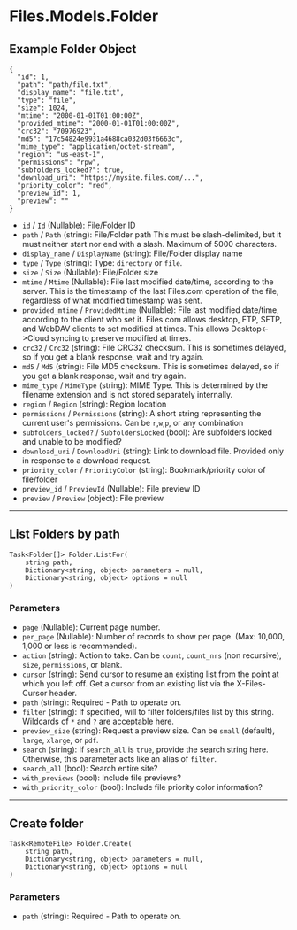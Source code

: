 # Files.Models.Folder

## Example Folder Object

```
{
  "id": 1,
  "path": "path/file.txt",
  "display_name": "file.txt",
  "type": "file",
  "size": 1024,
  "mtime": "2000-01-01T01:00:00Z",
  "provided_mtime": "2000-01-01T01:00:00Z",
  "crc32": "70976923",
  "md5": "17c54824e9931a4688ca032d03f6663c",
  "mime_type": "application/octet-stream",
  "region": "us-east-1",
  "permissions": "rpw",
  "subfolders_locked?": true,
  "download_uri": "https://mysite.files.com/...",
  "priority_color": "red",
  "preview_id": 1,
  "preview": ""
}
```

* `id` / `Id`  (Nullable<Int64>): File/Folder ID
* `path` / `Path`  (string): File/Folder path This must be slash-delimited, but it must neither start nor end with a slash. Maximum of 5000 characters.
* `display_name` / `DisplayName`  (string): File/Folder display name
* `type` / `Type`  (string): Type: `directory` or `file`.
* `size` / `Size`  (Nullable<Int64>): File/Folder size
* `mtime` / `Mtime`  (Nullable<DateTime>): File last modified date/time, according to the server.  This is the timestamp of the last Files.com operation of the file, regardless of what modified timestamp was sent.
* `provided_mtime` / `ProvidedMtime`  (Nullable<DateTime>): File last modified date/time, according to the client who set it.  Files.com allows desktop, FTP, SFTP, and WebDAV clients to set modified at times.  This allows Desktop<->Cloud syncing to preserve modified at times.
* `crc32` / `Crc32`  (string): File CRC32 checksum. This is sometimes delayed, so if you get a blank response, wait and try again.
* `md5` / `Md5`  (string): File MD5 checksum. This is sometimes delayed, so if you get a blank response, wait and try again.
* `mime_type` / `MimeType`  (string): MIME Type.  This is determined by the filename extension and is not stored separately internally.
* `region` / `Region`  (string): Region location
* `permissions` / `Permissions`  (string): A short string representing the current user's permissions.  Can be `r`,`w`,`p`, or any combination
* `subfolders_locked?` / `SubfoldersLocked`  (bool): Are subfolders locked and unable to be modified?
* `download_uri` / `DownloadUri`  (string): Link to download file. Provided only in response to a download request.
* `priority_color` / `PriorityColor`  (string): Bookmark/priority color of file/folder
* `preview_id` / `PreviewId`  (Nullable<Int64>): File preview ID
* `preview` / `Preview`  (object): File preview


---

## List Folders by path

```
Task<Folder[]> Folder.ListFor(
    string path, 
    Dictionary<string, object> parameters = null,
    Dictionary<string, object> options = null
)
```

### Parameters

* `page` (Nullable<Int64>): Current page number.
* `per_page` (Nullable<Int64>): Number of records to show per page.  (Max: 10,000, 1,000 or less is recommended).
* `action` (string): Action to take.  Can be `count`, `count_nrs` (non recursive), `size`, `permissions`, or blank.
* `cursor` (string): Send cursor to resume an existing list from the point at which you left off.  Get a cursor from an existing list via the X-Files-Cursor header.
* `path` (string): Required - Path to operate on.
* `filter` (string): If specified, will to filter folders/files list by this string.  Wildcards of `*` and `?` are acceptable here.
* `preview_size` (string): Request a preview size.  Can be `small` (default), `large`, `xlarge`, or `pdf`.
* `search` (string): If `search_all` is `true`, provide the search string here.  Otherwise, this parameter acts like an alias of `filter`.
* `search_all` (bool): Search entire site?
* `with_previews` (bool): Include file previews?
* `with_priority_color` (bool): Include file priority color information?


---

## Create folder

```
Task<RemoteFile> Folder.Create(
    string path, 
    Dictionary<string, object> parameters = null,
    Dictionary<string, object> options = null
)
```

### Parameters

* `path` (string): Required - Path to operate on.
